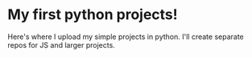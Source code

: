 # My first python projects!

Here's where I upload my simple projects in python. I'll create separate repos for JS and larger projects.
